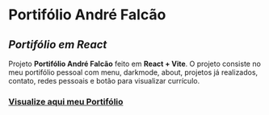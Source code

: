# **Portifólio André Falcão**
## _Portifólio em React_

Projeto **Portifólio André Falcão** feito em **React + Vite**.
O projeto consiste no meu portifólio pessoal com menu, darkmode, about, projetos já realizados, contato, redes pessoais e botão para visualizar currículo.

### [Visualize aqui meu Portifólio](https://s0d4z3r0.github.io/portifolio-andre-falcao/)
